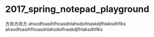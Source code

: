 # 2017_spring_notepad_playground
方舟方舟方
ahsodfoasihfhoasdnlahsdoifnaskdjfhlaksdhflks
ahsodfoasihfhoasdnlahsdoifnaskdjfhlaksdhflks

